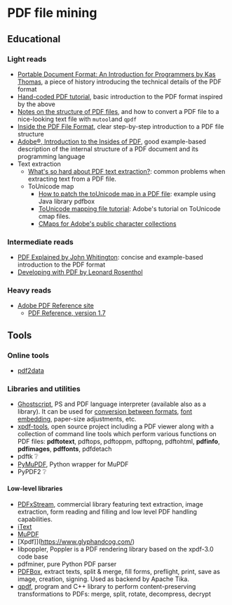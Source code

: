 # PDF file mining
## Educational
### Light reads
- [Portable Document Format: An Introduction for Programmers
by Kas Thomas](http://preserve.mactech.com/articles/mactech/Vol.15/15.09/PDFIntro/index.html), a piece of history introducing the technical details of the PDF format
- [Hand-coded PDF tutorial](https://brendanzagaeski.appspot.com/0005.html), basic introduction to the PDF format inspired by the above
- [Notes on the structure of PDF files](https://shreevatsa.github.io/site/pdf-structure.html), and how to convert a PDF file to a nice-looking text file with `mutool`and `qpdf`
- [Inside the PDF File Format](https://commandlinefanatic.com/cgi-bin/showarticle.cgi?article=art019), clear step-by-step introduction to a PDF file structure
- [Adobe®, Introduction to the Insides of PDF](https://www.adobe.com/technology/pdfs/presentations/KingPDFTutorial.pdf), good example-based description of the internal structure of a PDF document and its programming language
- Text extraction
  - [What's so hard about PDF text extraction?](https://www.filingdb.com/pdf-text-extraction): common problems when extracting text from a PDF file.
  - ToUnicode map
    - [How to patch the toUnicode map in a PDF file](https://stackoverflow.com/questions/39485920/how-to-add-unicode-in-truetype0font-on-pdfbox-2-0-0): example using Java library pdfbox
    - [ToUnicode mapping file tutorial](https://www.adobe.com/content/dam/acom/en/devnet/acrobat/pdfs/5411.ToUnicode.pdf): Adobe's tutorial on ToUnicode cmap files.
    - [CMaps for Adobe's public character collections](https://github.com/adobe-type-tools/cmap-resources)

### Intermediate reads
- [PDF Explained by John Whitington](https://www.oreilly.com/library/view/pdf-explained/9781449321581/): concise and example-based introduction to the PDF format
- [Developing with PDF by Leonard Rosenthol](https://www.oreilly.com/library/view/developing-with-pdf/9781449327903/)

### Heavy reads
- [Adobe PDF Reference site](https://www.adobe.com/devnet/pdf/pdf_reference.html)
  - [PDF Reference, version 1.7](https://www.adobe.com/content/dam/acom/en/devnet/pdf/pdf_reference_archive/pdf_reference_1-7.pdf)

## Tools
### Online tools
- [pdf2data](https://pdf2data.online)
### Libraries and utilities
- [Ghostscript](https://www.ghostscript.com/), PS and PDF language interpreter (available also as a library). It can be used for [conversion between formats](https://www.ghostscript.com/doc/current/Use.htm#Output_device), [font embedding](https://www.karlrupp.net/2016/01/embed-all-fonts-in-pdfs-latex-pdflatex/), paper-size adjustments, etc. 
- [xpdf-tools](https://www.xpdfreader.com/), open source project including a PDF viewer along with a collection of command line tools which perform various functions on PDF files: **pdftotext**, pdftops, pdftoppm, pdftopng, pdftohtml, **pdfinfo**, **pdfimages**, **pdffonts**, pdfdetach
- pdftk :grey_question:
- [PyMuPDF](https://github.com/pymupdf/PyMuPDF), Python wrapper for MuPDF
- PyPDF2 :grey_question:

#### Low-level libraries
- [PDFxStream](https://www.snowtide.com/), commercial library featuring text extraction, image extraction, form reading and filling and low level PDF handling capabilities.
- [iText](https://itextpdf.com)
- [MuPDF](https://mupdf.com/)
- [Xpdf]](https://www.glyphandcog.com/)
- libpoppler, Poppler is a PDF rendering library based on the xpdf-3.0 code base
- pdfminer, pure Python PDF parser
- [PDFBox](https://pdfbox.apache.org/), extract texts, split & merge, fill forms, preflight, print, save as image, creation, signing. Used as backend by Apache Tika.
- [qpdf](http://qpdf.sourceforge.net/), program and C++ library to perform content-preserving transformations to PDFs: merge, split, rotate, decompress, decrypt

